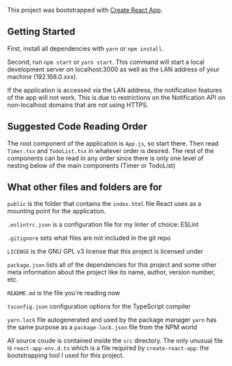 This project was bootstrapped with [Create React App](https://github.com/facebook/create-react-app).

## Getting Started
First, install all dependencies with `yarn` or `npm install`.

Second, run `npm start` or `yarn start`. This command will start
a local development server on localhost:3000 as well as the LAN
address of your machine (192.168.0.xxx). 

If the application is
accessed via the LAN address, the notification features of the app
will not work. This is due to restrictions on the Notification API
on non-localhost domains that are not using HTTPS.

## Suggested Code Reading Order
The root component of the application is `App.js`, so start there. 
Then read `Timer.tsx` and `TodoList.tsx` in whatever order is desired.
The rest of the components can be read in any order since there is only
one level of nesting below of the main components (Timer or TodoList)

## What other files and folders are for
`public` is the folder that contains the `index.html` file React uses
as a mounting point for the application.

`.eslintrc.json` is a configuration file for my linter of choice: ESLint

`.gitignore` sets what files are not included in the git repo

`LICENSE` is the GNU GPL v3 license that this project is licensed under

`package.json` lists all of the dependencies for this project and some
other meta information about the project like its name, author, 
version number, etc.

`README.md` is the file you're reading now

`tsconfig.json` configuration options for the TypeScript compiler

`yarn.lock` file autogenerated and used by the package manager `yarn`
has the same purpose as a `package-lock.json` file from the NPM world

All source coude is contained inside the `src` directory. The only 
unusual file is `react-app-env.d.ts` which is a file required by
`create-react-app`: the bootstrapping tool I used for this project.